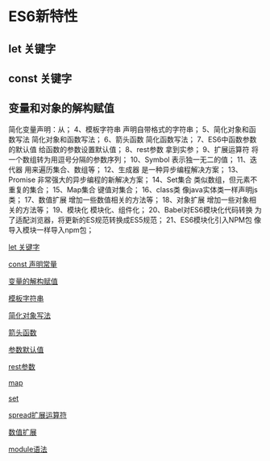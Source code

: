 # ES6新特性

## let 关键字

## const 关键字

## 变量和对象的解构赋值

简化变量声明：从；
4、模板字符串
声明自带格式的字符串；
5、简化对象和函数写法
简化对象和函数写法；
6、箭头函数
简化函数写法；
7、ES6中函数参数的默认值
给函数的参数设置默认值；
8、rest参数
拿到实参；
9、扩展运算符
将一个数组转为用逗号分隔的参数序列；
10、Symbol
表示独一无二的值；
11、迭代器
用来遍历集合、数组等；
12、生成器
是一种异步编程解决方案；
13、Promise
非常强大的异步编程的新解决方案；
14、Set集合
类似数组，但元素不重复的集合；
15、Map集合
键值对集合；
16、class类 像java实体类一样声明js类；
17、数值扩展
增加一些数值相关的方法等；
18、对象扩展
增加一些对象相关的方法等；
19、模块化
模块化、组件化；
20、Babel对ES6模块化代码转换
为了适配浏览器，将更新的ES规范转换成ES5规范；
21、ES6模块化引入NPM包
像导入模块一样导入npm包；

[let 关键字](<let 关键字/let 关键字.md> "let 关键字")

[const 声明常量](<const 声明常量/const 声明常量.md> "const 声明常量")

[变量的解构赋值](变量的解构赋值/变量的解构赋值.md "变量的解构赋值")

[模板字符串](模板字符串/模板字符串.md "模板字符串")

[简化对象写法](简化对象写法/简化对象写法.md "简化对象写法")

[箭头函数](箭头函数/箭头函数.md "箭头函数")

[参数默认值](参数默认值/参数默认值.md "参数默认值")

[rest参数](rest参数/rest参数.md "rest参数")

[map](map/map.md "map")

[set](set/set.md "set")

[spread扩展运算符](spread扩展运算符/spread扩展运算符.md "spread扩展运算符")

[数值扩展](数值扩展/数值扩展.md "数值扩展")

[module语法](module语法/module语法.md "module语法")
